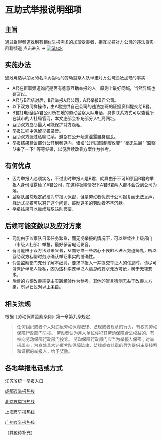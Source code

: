 # 互助式举报说明细项

## 主旨
通过群聊频道找到有相似举报需求的加班受害者，相互举报对方公司的违法事实。
群聊频道 点击进入 -> [![Slack](https://img.shields.io/badge/slack-996icu-green.svg?style=flat-square)](https://join.slack.com/t/996icu/shared_invite/enQtNjI0MjEzMTUxNDI0LTA5NTc3MTk0MDRlMzIzNTI3ZDk1Y2IxNzQzZmM0NGQzNmI0NDA3MWE2ZWQyY2RlNjhkN2ViYjYyMDAzMGVmNjQ)
## 实施办法
通过电话以朋友的名义向当地的劳动监察大队举报对方公司违法加班的事实：
- A君在群聊频道询问是否有愿意互助举报的人，原则上最好同城，当然异城也是可以。
- A君与B君结对后，B君举报A君公司，A君举报B君公司。
- 以下双方同样操作，由A君提供自己公司的违法加班的证据资料提交给B君。
- B君打电话给A君公司所在地的劳动监察大队电话，具体联系方式可以查看所在城市的人社局官网，本文底部会补充部分人社局网址。
- 互助双方应尽最大可能保护对方隐私。
- 举报过程中保留举报录音。
- 互助双方通过私聊联系，避免在公开频道泄露自身信息。
- 举报结果建议部分公开到频道内，诸如“公司加班制度改变” “毫无进展” “监察队来了一下” 等等结果，以便后续改善方案作为参考。

## 有何优点
- 因为举报人必须实名，不过此时举报人是B君，就算由于不可知原因B君的举报人身份泄露给了A君公司，在这种极端情况下A君B君两人都不会受到公司为难。
- 监察队虽然规定必须为举报人保密，但是劳动者忧虑于公司报复而无法发声，互助式举报可以避开这个问题，鼓励更多的劳动者不再沉默。
- 举报结果可以继续联系该队索要。

## 后续可能变数以及应对方案
- 可能由于监察队日常任务繁重，而无视举报的情况下，可以继续往上级部门（市级人社部）举报，最好保留电话录音。
- 有可能由于该方法效果显著，从而导致一些居心不良的人进入频道捣乱，所以互助双方私聊时务必确认举证事实的准确性。
- 假设监察部门充分了解本细则，要求举报人一并提交举证人的信息时，请尽可能保护举证人隐私，因为这种索要举证人信息的要求无法可依，属于无理要求。
- 后续的方案改善需要由实践经验作为参考，其他的盲目猜测无益于改善本方案，所以仅仅列以上条目。

## 相关法规

根据《劳动保障监察条例》第一章第九条规定
> 任何组织或者个人对违反劳动保障法律、法规或者规章的行为，有权向劳动保障行政部门举报。
> 劳动者认为用人单位侵犯其劳动保障合法权益的，有权向劳动保障行政部门投诉。
> 劳动保障行政部门应当为举报人保密；对举报属实，为查处重大违反劳动保障法律、法规或者规章的行为提供主要线索和证据的举报人，给予奖励。

## 各地举报电话或方式

[江苏省统一举报入口](http://www.jshrss.gov.cn/UnifiedPublicServicePlatform/navigation.action?to=business_tsjb_index)

[成都市举报热线](http://cdhrss.chengdu.gov.cn/cdrsj/c109978/2016-11/01/content_bd7b6c80953f4ce5b0e26263641b9039.shtml)

[北京市举报热线](http://www.bjrbj.gov.cn/bmfw/jgml/201907/t20190723_83744.html)

[上海市举报热线](http://project.ykqnl.com/shsbj/)

[广州市举报热线](http://www.hrssgz.gov.cn/hrssgz/zmhd_rxdh/201811/5d105a5d5070430e9563c8e9ebaf5579.shtml)


（其他待补充）
